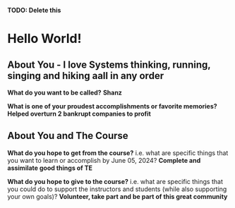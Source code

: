 **TODO: Delete this**

# Hello World!

## About You - I love Systems thinking, running, singing and hiking aall in any order

**What do you want to be called?**  **Shanz**

**What is one of your proudest accomplishments or favorite memories?**  **Helped overturn 2 bankrupt companies to profit**

## About You and The Course

**What do you hope to get from the course?** i.e. what are specific things that you want to learn or accomplish by June 05, 2024?   **Complete and assimilate good things of TE**

**What do you hope to give to the course?** i.e. what are specific things that you could do to support the instructors and students (while also supporting your own goals)?   **Volunteer, take part and be part of this great community**

